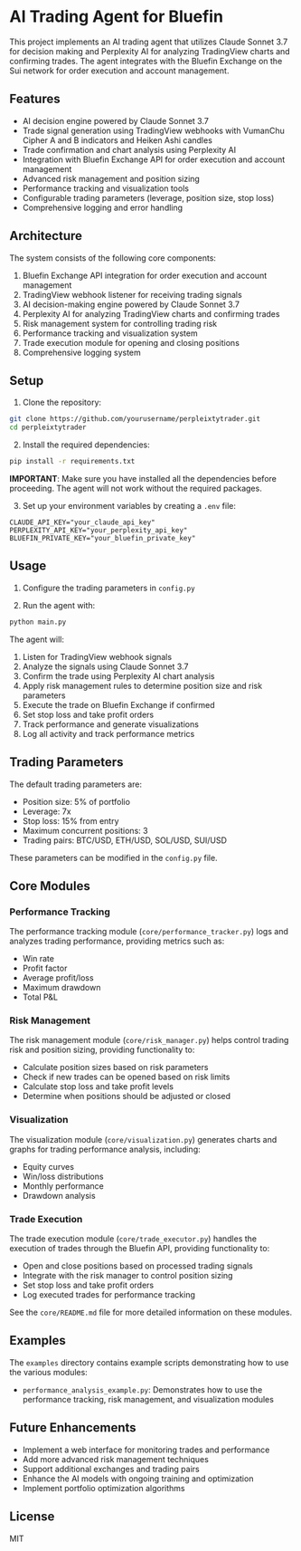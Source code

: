 # AI Trading Agent for Bluefin

This project implements an AI trading agent that utilizes Claude Sonnet 3.7 for decision making and Perplexity AI for analyzing TradingView charts and confirming trades. The agent integrates with the Bluefin Exchange on the Sui network for order execution and account management.

## Features

- AI decision engine powered by Claude Sonnet 3.7
- Trade signal generation using TradingView webhooks with VumanChu Cipher A and B indicators and Heiken Ashi candles
- Trade confirmation and chart analysis using Perplexity AI
- Integration with Bluefin Exchange API for order execution and account management
- Advanced risk management and position sizing
- Performance tracking and visualization tools
- Configurable trading parameters (leverage, position size, stop loss)
- Comprehensive logging and error handling

## Architecture

The system consists of the following core components:

1. Bluefin Exchange API integration for order execution and account management
2. TradingView webhook listener for receiving trading signals 
3. AI decision-making engine powered by Claude Sonnet 3.7
4. Perplexity AI for analyzing TradingView charts and confirming trades
5. Risk management system for controlling trading risk
6. Performance tracking and visualization system
7. Trade execution module for opening and closing positions
8. Comprehensive logging system

## Setup

1. Clone the repository:
```bash
git clone https://github.com/yourusername/perpleixtytrader.git
cd perpleixtytrader
```

2. Install the required dependencies:
```bash
pip install -r requirements.txt
```
**IMPORTANT**: Make sure you have installed all the dependencies before proceeding. The agent will not work without the required packages.

3. Set up your environment variables by creating a `.env` file:
```
CLAUDE_API_KEY="your_claude_api_key"
PERPLEXITY_API_KEY="your_perplexity_api_key" 
BLUEFIN_PRIVATE_KEY="your_bluefin_private_key"
```

## Usage

1. Configure the trading parameters in `config.py`

2. Run the agent with:
```bash
python main.py
```

The agent will:
1. Listen for TradingView webhook signals
2. Analyze the signals using Claude Sonnet 3.7
3. Confirm the trade using Perplexity AI chart analysis
4. Apply risk management rules to determine position size and risk parameters
5. Execute the trade on Bluefin Exchange if confirmed
6. Set stop loss and take profit orders
7. Track performance and generate visualizations
8. Log all activity and track performance metrics

## Trading Parameters

The default trading parameters are:
- Position size: 5% of portfolio
- Leverage: 7x
- Stop loss: 15% from entry
- Maximum concurrent positions: 3
- Trading pairs: BTC/USD, ETH/USD, SOL/USD, SUI/USD

These parameters can be modified in the `config.py` file.

## Core Modules

### Performance Tracking

The performance tracking module (`core/performance_tracker.py`) logs and analyzes trading performance, providing metrics such as:

- Win rate
- Profit factor
- Average profit/loss
- Maximum drawdown
- Total P&L

### Risk Management

The risk management module (`core/risk_manager.py`) helps control trading risk and position sizing, providing functionality to:

- Calculate position sizes based on risk parameters
- Check if new trades can be opened based on risk limits
- Calculate stop loss and take profit levels
- Determine when positions should be adjusted or closed

### Visualization

The visualization module (`core/visualization.py`) generates charts and graphs for trading performance analysis, including:

- Equity curves
- Win/loss distributions
- Monthly performance
- Drawdown analysis

### Trade Execution

The trade execution module (`core/trade_executor.py`) handles the execution of trades through the Bluefin API, providing functionality to:

- Open and close positions based on processed trading signals
- Integrate with the risk manager to control position sizing
- Set stop loss and take profit orders
- Log executed trades for performance tracking

See the `core/README.md` file for more detailed information on these modules.

## Examples

The `examples` directory contains example scripts demonstrating how to use the various modules:

- `performance_analysis_example.py`: Demonstrates how to use the performance tracking, risk management, and visualization modules

## Future Enhancements

- Implement a web interface for monitoring trades and performance
- Add more advanced risk management techniques
- Support additional exchanges and trading pairs
- Enhance the AI models with ongoing training and optimization
- Implement portfolio optimization algorithms

## License

MIT